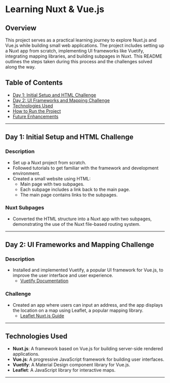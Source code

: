 # Learning Nuxt & Vue.js

## Overview
This project serves as a practical learning journey to explore Nuxt.js and Vue.js while building small web applications. The project includes setting up a Nuxt app from scratch, implementing UI frameworks like Vuetify, integrating mapping libraries, and building subpages in Nuxt. This README outlines the steps taken during this process and the challenges solved along the way.

## Table of Contents
- [Day 1: Initial Setup and HTML Challenge](#day-1-initial-setup-and-html-challenge)
- [Day 2: UI Frameworks and Mapping Challenge](#day-2-ui-frameworks-and-mapping-challenge)
- [Technologies Used](#technologies-used)
- [How to Run the Project](#how-to-run-the-project)
- [Future Enhancements](#future-enhancements)

---

## Day 1: Initial Setup and HTML Challenge

### Description
- Set up a Nuxt project from scratch.
- Followed tutorials to get familiar with the framework and development environment.
- Created a small website using HTML:
  - Main page with two subpages.
  - Each subpage includes a link back to the main page.
  - The main page contains links to the subpages.

### Nuxt Subpages
- Converted the HTML structure into a Nuxt app with two subpages, demonstrating the use of the Nuxt file-based routing system.

---

## Day 2: UI Frameworks and Mapping Challenge

### Description
- Installed and implemented Vuetify, a popular UI framework for Vue.js, to improve the user interface and user experience.
  - [Vuetify Documentation](https://vuetifyjs.com/en/)

### Challenge
- Created an app where users can input an address, and the app displays the location on a map using Leaflet, a popular mapping library.
  - [Leaflet Nuxt.js Guide](https://leaflet.nuxtjs.org/getting-started/usage)

---

## Technologies Used
- **Nuxt.js**: A framework based on Vue.js for building server-side rendered applications.
- **Vue.js**: A progressive JavaScript framework for building user interfaces.
- **Vuetify**: A Material Design component library for Vue.js.
- **Leaflet**: A JavaScript library for interactive maps.

---


